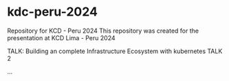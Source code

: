 # kdc-peru-2024
Repository for KCD - Peru 2024 
This repository was created for the presentation at KCD Lima - Peru 2024

TALK:  Building an complete Infrastructure Ecosystem with kubernetes
TALK 2

...










